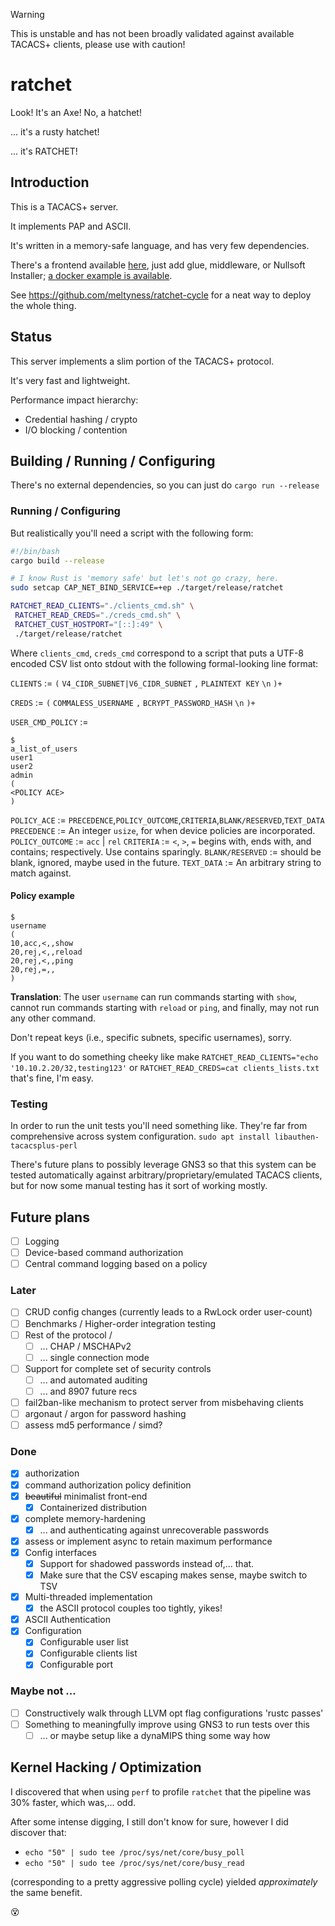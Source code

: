 > [!WARNING]
> This is unstable and has not been broadly validated against available TACACS+ clients, please use with caution!

# ratchet
Look! It's an Axe! No, a hatchet!

... it's a rusty hatchet!

... it's RATCHET!

## Introduction
This is a TACACS+ server.

It implements PAP and ASCII.

It's written in a memory-safe language, and has very few dependencies.

There's a frontend available [here](https://github.com/meltyness/ratchet-pawl), just add glue, middleware, or Nullsoft Installer; [a docker example is available](https://github.com/meltyness/ratchet-cycle).

See https://github.com/meltyness/ratchet-cycle for a neat way to deploy the whole thing.

## Status
This server implements a slim portion of the TACACS+ protocol.

It's very fast and lightweight.

Performance impact hierarchy:
- Credential hashing / crypto
- I/O blocking / contention

## Building / Running / Configuring
There's no external dependencies, so you can just do
`cargo run --release`

### Running / Configuring
But realistically you'll need a script with the following form:
```bash
#!/bin/bash
cargo build --release

# I know Rust is 'memory safe' but let's not go crazy, here.
sudo setcap CAP_NET_BIND_SERVICE=+ep ./target/release/ratchet

RATCHET_READ_CLIENTS="./clients_cmd.sh" \
 RATCHET_READ_CREDS="./creds_cmd.sh" \
 RATCHET_CUST_HOSTPORT="[::]:49" \
 ./target/release/ratchet
```
Where `clients_cmd`, `creds_cmd` correspond to a script that puts a UTF-8 encoded CSV list onto stdout with the following formal-looking line format:

`CLIENTS` := `(` `V4_CIDR_SUBNET|V6_CIDR_SUBNET` `,` `PLAINTEXT KEY` `\n` `)+`

`CREDS` := `(` `COMMALESS_USERNAME` `,` `BCRYPT_PASSWORD_HASH` `\n` `)+`

`USER_CMD_POLICY` := 
```
$
a_list_of_users
user1
user2
admin
(
<POLICY ACE>
)
```
`POLICY_ACE` := `PRECEDENCE`,`POLICY_OUTCOME`,`CRITERIA`,`BLANK/RESERVED`,`TEXT_DATA`
`PRECEDENCE` := An integer `usize`, for when device policies are incorporated.
`POLICY_OUTCOME` := `acc` | `rel`
`CRITERIA` := `<`, `>`, `=` begins with, ends with, and contains; respectively. Use contains sparingly.
`BLANK/RESERVED` := should be blank, ignored, maybe used in the future.
`TEXT_DATA` := An arbitrary string to match against.

#### Policy example
```
$
username
(
10,acc,<,,show
20,rej,<,,reload
20,rej,<,,ping
20,rej,=,,
)
```
**Translation**: The user `username` can run commands starting with `show`, cannot run commands starting with `reload` or `ping`, and finally, may not run any other command.

Don't repeat keys (i.e., specific subnets, specific usernames), sorry.

If you want to do something cheeky like make `RATCHET_READ_CLIENTS="echo '10.10.2.20/32,testing123'` or `RATCHET_READ_CREDS=cat clients_lists.txt` that's fine, I'm easy.

### Testing
In order to run the unit tests you'll need something like. They're far from comprehensive across system configuration.
`sudo apt install libauthen-tacacsplus-perl`

There's future plans to possibly leverage GNS3 so that this system can be tested automatically against arbitrary/proprietary/emulated TACACS clients, but for now some manual testing has it sort of working mostly. 

## Future plans
- [ ] Logging
- [ ] Device-based command authorization
- [ ] Central command logging based on a policy

### Later
- [ ] CRUD config changes (currently leads to a RwLock order user-count)
- [ ] Benchmarks / Higher-order integration testing
- [ ] Rest of the protocol /
  - [ ] ... CHAP / MSCHAPv2
  - [ ] ... single connection mode
- [ ] Support for complete set of security controls
  - [ ] ... and automated auditing
  - [ ] ... and 8907 future recs
- [ ] fail2ban-like mechanism to protect server from misbehaving clients
- [ ] argonaut / argon for password hashing
- [ ] assess md5 performance / simd?

### Done

- [x] authorization
- [x] command authorization policy definition
- [x] ~~beautiful~~ minimalist front-end
  - [x] Containerized distribution
- [x] complete memory-hardening
  - [x] ... and authenticating against unrecoverable passwords
- [x] assess or implement async to retain maximum performance
- [x] Config interfaces
  - [x] Support for shadowed passwords instead of,... that.
  - [x] Make sure that the CSV escaping makes sense, maybe switch to TSV
- [x] Multi-threaded implementation
  - [x] the ASCII protocol couples too tightly, yikes!
- [x] ASCII Authentication
- [x] Configuration
  - [x] Configurable user list
  - [x] Configurable clients list
  - [x] Configurable port

### Maybe not ...
- [ ] Constructively walk through LLVM opt flag configurations 'rustc passes'
- [ ] Something to meaningfully improve using GNS3 to run tests over this
  - [ ] ... or maybe setup like a dynaMIPS thing some way how

## Kernel Hacking / Optimization
I discovered that when using `perf` to profile `ratchet` that the pipeline was 30% faster, which was,... odd.

After some intense digging, I still don't know for sure, however I did discover that:

- `echo "50" | sudo tee /proc/sys/net/core/busy_poll`
- `echo "50" | sudo tee /proc/sys/net/core/busy_read`

(corresponding to a pretty aggressive polling cycle) yielded *approximately* the same benefit.

😵
